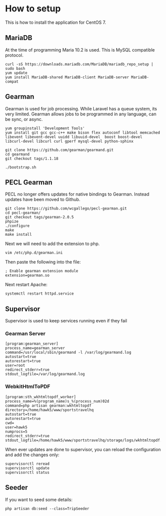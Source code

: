 # How to setup

This is how to install the application for CentOS 7.

## MariaDB

At the time of programming Maria 10.2 is used. This is MySQL compatible protocol.

    curl -sS https://downloads.mariadb.com/MariaDB/mariadb_repo_setup | sudo bash
    yum update
    yum install MariaDB-shared MariaDB-client MariaDB-server MariaDB-compat
                               

## Gearman

Gearman is used for job processing. While Laravel has a queue system, its very limited. Gearman allows jobs to be programmed in any language, can be sync, or async.

    yum groupinstall 'Development Tools'
    yum install git gcc gcc-c++ make bison flex autoconf libtool memcached libevent libevent-devel uuidd libuuid-devel  boost boost-devel libcurl-devel libcurl curl gperf mysql-devel python-sphinx

    git clone https://github.com/gearman/gearmand.git
    cd gearmand
    git checkout tags/1.1.18
    
    ./bootstrap.sh
    
    
## PECL Gearman

PECL no longer offers updates for native bindings to Gearman. Instead updates have been moved to Github.

    git clone https://github.com/wcgallego/pecl-gearman.git
    cd pecl-gearman/
    git checkout tags/gearman-2.0.5
    phpize
    ./configure
    make
    make install
    
Next we will need to add the extension to php.

    vim /etc/php.d/gearman.ini
    
Then paste the following into the file:

    ; Enable gearman extension module
    extension=gearman.so 

Next restart Apache:

    systemctl restart httpd.service


## Supervisor

Supervisor is used to keep services running even if they fail

### Gearman Server

    [program:gearman_server]
    process_name=gearman_server
    command=/usr/local/sbin/gearmand -l /var/log/gearmand.log
    autostart=true
    autorestart=true
    user=root
    redirect_stderr=true
    stdout_logfile=/var/log/gearmand.log

### WebkitHtmlToPDF

    [program:sth_wkhtmltopdf_worker]
    process_name=%(program_name)s_%(process_num)02d
    command=php artisan gearman:wkhtmltopdf
    directory=/home/hawk5/www/sportstravelhq
    autostart=true
    autorestart=true
    cwd=
    user=hawk5
    numprocs=5
    redirect_stderr=true
    stdout_logfile=/home/hawk5/www/sportstravelhq/storage/logs/wkhtmltopdf.log
    

When ever updates are done to supervisor, you can reload the configuration and add the changes only:

    supervisorctl reread
    supervisorctl update
    supervisorctl status
    

## Seeder

If you want to seed some details:

    php artisan db:seed --class=TripSeeder

